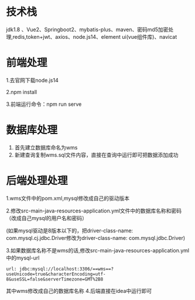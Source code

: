 # 技术栈

jdk1.8 、Vue2、Springboot2、mybatis-plus、maven、密码md5加密处理,redis,token+jwt、axios、node.js14、element ui(vue组件库)、navicat

# 前端处理

1.去官网下载node.js14

2.npm install

3.前端运行命令：npm run serve

# 数据库处理

1. 首先建立数据库命名为wms
2. 新建查询复制wms.sql文件内容，直接在查询中运行即可把数据添加成功

# 后端处理处理

1.wms文件中的pom.xml,mysql修改成自己的驱动版本

2.修改src-main-java-resources-application.yml文件中的数据库名称和密码（改成自己mysql的用户名和密码）

(如果mysql驱动是8版本以下的，把driver-class-name: com.mysql.cj.jdbc.Driver修改为driver-class-name: com.mysql.jdbc.Driver)

3.如果数据库名称不是wms的话,修改src-main-java-resources-application.yml中的mysql-url

    url: jdbc:mysql://localhost:3306/==wms==?useUnicode=true&characterEncoding=utf-8&useSSL=false&serverTimezone=GMT%2B8

其中wms修改成自己的数据库名称
4.后端直接在idea中运行即可
